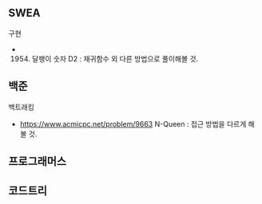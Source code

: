 ## SWEA

구현
- 1954. 달팽이 숫자 D2 : 재귀함수 외 다른 방법으로 풀이해볼 것.

## 백준

백트래킹
- https://www.acmicpc.net/problem/9663 N-Queen : 접근 방법을 다르게 해볼 것.

## 프로그래머스

## 코드트리